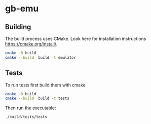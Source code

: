 # gb-emu

## Building

The build process uses CMake. Look here for installation instructions https://cmake.org/install/.

```sh
cmake -B build
cmake --build  build -t emulator
```

## Tests

To run tests first build them with cmake

```sh
cmake -B build
cmake --build  build -t tests
```

Then run the executable:

```sh
./build/tests/tests
```

